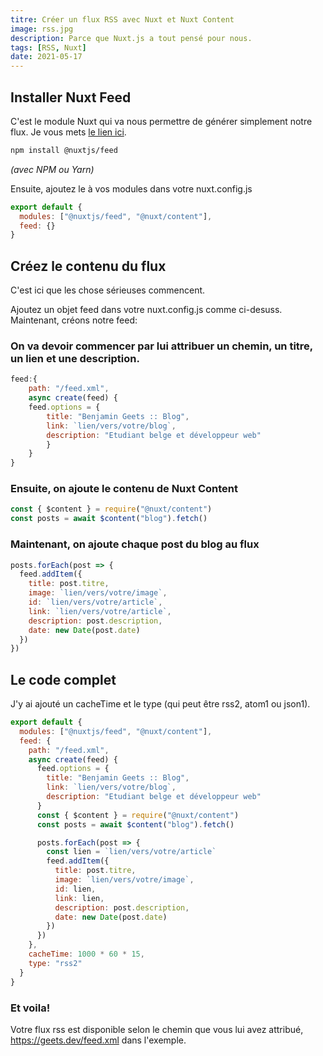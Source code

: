 ```yaml
---
titre: Créer un flux RSS avec Nuxt et Nuxt Content
image: rss.jpg
description: Parce que Nuxt.js a tout pensé pour nous.
tags: [RSS, Nuxt]
date: 2021-05-17
---
```


## Installer Nuxt Feed

C'est le module Nuxt qui va nous permettre de générer simplement notre flux. Je vous mets [le lien ici](https://github.com/nuxt-community/feed-module).

```bash
npm install @nuxtjs/feed
```

_(avec NPM ou Yarn)_

Ensuite, ajoutez le à vos modules dans votre nuxt.config.js

```javascript
export default {
  modules: ["@nuxtjs/feed", "@nuxt/content"],
  feed: {}
}
```

## Créez le contenu du flux

C'est ici que les chose sérieuses commencent.

Ajoutez un objet feed dans votre nuxt.config.js comme ci-desuss.
Maintenant, créons notre feed:

### On va devoir commencer par lui attribuer un chemin, un titre, un lien et une description.

```javascript
feed:{
    path: "/feed.xml",
    async create(feed) {
    feed.options = {
        title: "Benjamin Geets :: Blog",
        link: `lien/vers/votre/blog`,
        description: "Etudiant belge et développeur web"
        }
    }
}
```

### Ensuite, on ajoute le contenu de Nuxt Content

```javascript
const { $content } = require("@nuxt/content")
const posts = await $content("blog").fetch()
```

### Maintenant, on ajoute chaque post du blog au flux

```javascript
posts.forEach(post => {
  feed.addItem({
    title: post.titre,
    image: `lien/vers/votre/image`,
    id: `lien/vers/votre/article`,
    link: `lien/vers/votre/article`,
    description: post.description,
    date: new Date(post.date)
  })
})
```


## Le code complet

J'y ai ajouté un cacheTime et le type (qui peut être rss2, atom1 ou json1).

```javascript
export default {
  modules: ["@nuxtjs/feed", "@nuxt/content"],
  feed: {
    path: "/feed.xml",
    async create(feed) {
      feed.options = {
        title: "Benjamin Geets :: Blog",
        link: `lien/vers/votre/blog`,
        description: "Etudiant belge et développeur web"
      }
      const { $content } = require("@nuxt/content")
      const posts = await $content("blog").fetch()

      posts.forEach(post => {
        const lien = `lien/vers/votre/article`
        feed.addItem({
          title: post.titre,
          image: `lien/vers/votre/image`,
          id: lien,
          link: lien,
          description: post.description,
          date: new Date(post.date)
        })
      })
    },
    cacheTime: 1000 * 60 * 15,
    type: "rss2"
  }
}
```



### Et voila!

Votre flux rss est disponible selon le chemin que vous lui avez attribué, https://geets.dev/feed.xml dans l'exemple.
